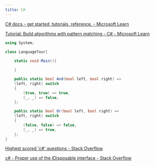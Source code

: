 ```yaml
---
title: C# 
---
```

[C# docs - get started, tutorials, reference. - Microsoft Learn](https://learn.microsoft.com/en-us/dotnet/csharp/tour-of-csharp/)

[Tutorial: Build algorithms with pattern matching - C# - Microsoft Learn](https://learn.microsoft.com/en-us/dotnet/csharp/fundamentals/tutorials/pattern-matching)

```c#
using System;

class LanguageTour{
    
    static void Main(){

    }

    public static bool And(bool left, bool right) =>
    (left, right) switch
    {
        (true, true) => true,
        (_, _) => false,
    };

    public static bool Or(bool left, bool right) =>
    (left, right) switch
    {
        (false, false) => false,
        (_, _) => true,
    };
}
```


[Highest scored 'c#' questions - Stack Overflow](https://stackoverflow.com/questions/tagged/c%23?tab=Votes)

[c# - Proper use of the IDisposable interface - Stack Overflow](https://stackoverflow.com/questions/538060/proper-use-of-the-idisposable-interface)